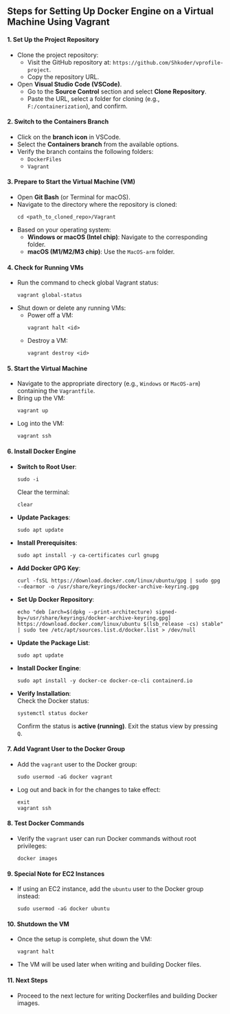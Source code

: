 ## Steps for Setting Up Docker Engine on a Virtual Machine Using Vagrant 

#### 1. **Set Up the Project Repository**
   - Clone the project repository:  
     - Visit the GitHub repository at: `https://github.com/Shkoder/vprofile-project`.  
     - Copy the repository URL.
   - Open **Visual Studio Code (VSCode)**.  
     - Go to the **Source Control** section and select **Clone Repository**.  
     - Paste the URL, select a folder for cloning (e.g., `F:/containerization`), and confirm.

#### 2. **Switch to the Containers Branch**
   - Click on the **branch icon** in VSCode.  
   - Select the **Containers branch** from the available options.  
   - Verify the branch contains the following folders:
     - `DockerFiles`
     - `Vagrant`

#### 3. **Prepare to Start the Virtual Machine (VM)**
   - Open **Git Bash** (or Terminal for macOS).
   - Navigate to the directory where the repository is cloned:  
     ```
     cd <path_to_cloned_repo>/Vagrant
     ```
   - Based on your operating system:  
     - **Windows or macOS (Intel chip)**: Navigate to the corresponding folder.  
     - **macOS (M1/M2/M3 chip)**: Use the `MacOS-arm` folder.

#### 4. **Check for Running VMs**
   - Run the command to check global Vagrant status:  
     ```
     vagrant global-status
     ```
   - Shut down or delete any running VMs:
     - Power off a VM:  
       ```
       vagrant halt <id>
       ```
     - Destroy a VM:  
       ```
       vagrant destroy <id>
       ```

#### 5. **Start the Virtual Machine**
   - Navigate to the appropriate directory (e.g., `Windows` or `MacOS-arm`) containing the `Vagrantfile`.  
   - Bring up the VM:  
     ```
     vagrant up
     ```
   - Log into the VM:  
     ```
     vagrant ssh
     ```

#### 6. **Install Docker Engine**
   - **Switch to Root User**:  
     ```
     sudo -i
     ```
     Clear the terminal:  
     ```
     clear
     ```
   - **Update Packages**:  
     ```
     sudo apt update
     ```
   - **Install Prerequisites**:  
     ```
     sudo apt install -y ca-certificates curl gnupg
     ```
   - **Add Docker GPG Key**:  
     ```
     curl -fsSL https://download.docker.com/linux/ubuntu/gpg | sudo gpg --dearmor -o /usr/share/keyrings/docker-archive-keyring.gpg
     ```
   - **Set Up Docker Repository**:  
     ```
     echo "deb [arch=$(dpkg --print-architecture) signed-by=/usr/share/keyrings/docker-archive-keyring.gpg] https://download.docker.com/linux/ubuntu $(lsb_release -cs) stable" | sudo tee /etc/apt/sources.list.d/docker.list > /dev/null
     ```
   - **Update the Package List**:  
     ```
     sudo apt update
     ```
   - **Install Docker Engine**:  
     ```
     sudo apt install -y docker-ce docker-ce-cli containerd.io
     ```
   - **Verify Installation**:  
     Check the Docker status:  
     ```
     systemctl status docker
     ```
     Confirm the status is **active (running)**. Exit the status view by pressing `Q`.

#### 7. **Add Vagrant User to the Docker Group**
   - Add the `vagrant` user to the Docker group:  
     ```
     sudo usermod -aG docker vagrant
     ```
   - Log out and back in for the changes to take effect:  
     ```
     exit
     vagrant ssh
     ```

#### 8. **Test Docker Commands**
   - Verify the `vagrant` user can run Docker commands without root privileges:  
     ```
     docker images
     ```

#### 9. **Special Note for EC2 Instances**
   - If using an EC2 instance, add the `ubuntu` user to the Docker group instead:  
     ```
     sudo usermod -aG docker ubuntu
     ```

#### 10. **Shutdown the VM**
   - Once the setup is complete, shut down the VM:  
     ```
     vagrant halt
     ```
   - The VM will be used later when writing and building Docker files.

#### 11. **Next Steps**
   - Proceed to the next lecture for writing Dockerfiles and building Docker images.
